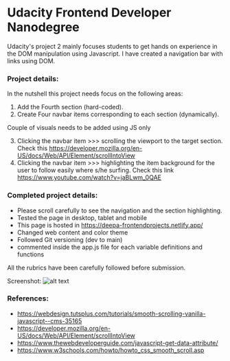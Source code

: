 # Udacity Frontend Developer Nanodegree

Udacity's project 2 mainly focuses students to get hands on experience in the DOM manipulation using Javascript. I have created a navigation bar with links using DOM. 

### Project details:

In the nutshell this project needs focus on the following areas:

1. Add the Fourth section (hard-coded).
2. Create Four navbar items corresponding to each section (dynamically).

Couple of visuals needs to be added using JS only

3.  Clicking the navbar item >>> scrolling the viewport to the target section. Check this https://developer.mozilla.org/en-US/docs/Web/API/Element/scrollIntoView
4. Clicking the navbar item >>> highlighting the item background for the user to follow easily where s/he surfing. Check this link https://www.youtube.com/watch?v=jaBLwm_0QAE


### Completed project details: 
- Please scroll carefully to see the navigation and the section highlighting.  
- Tested the page in desktop, tablet and mobile 
- This page is hosted in https://deepa-frontendprojects.netlify.app/
- Changed web content  and color theme
- Followed Git versioning (dev to main)
- commented inside the app.js file for each variable definitions and functions


All the rubrics have been carefully followed before submission.

Screenshot:
![alt text](https://github.com/sdkdeepa/Landing-page-project2/blob/main/screenshots/Screen%20Shot%202021-01-19%20at%202.59.47%20PM.png)

### References:

- https://webdesign.tutsplus.com/tutorials/smooth-scrolling-vanilla-javascript--cms-35165
- https://developer.mozilla.org/en-US/docs/Web/API/Element/scrollIntoView
- https://www.thewebdeveloperguide.com/javascript-get-data-attribute/
- https://www.w3schools.com/howto/howto_css_smooth_scroll.asp


